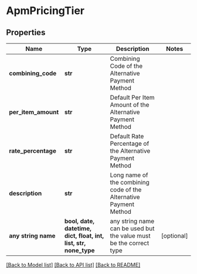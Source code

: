 # ApmPricingTier


## Properties
Name | Type | Description | Notes
------------ | ------------- | ------------- | -------------
**combining_code** | **str** | Combining Code of the Alternative Payment Method | 
**per_item_amount** | **str** | Default Per Item Amount of the Alternative Payment Method | 
**rate_percentage** | **str** | Default Rate Percentage of the Alternative Payment Method | 
**description** | **str** | Long name of the combining code of the Alternative Payment Method | 
**any string name** | **bool, date, datetime, dict, float, int, list, str, none_type** | any string name can be used but the value must be the correct type | [optional]

[[Back to Model list]](../README.md#documentation-for-models) [[Back to API list]](../README.md#documentation-for-api-endpoints) [[Back to README]](../README.md)


